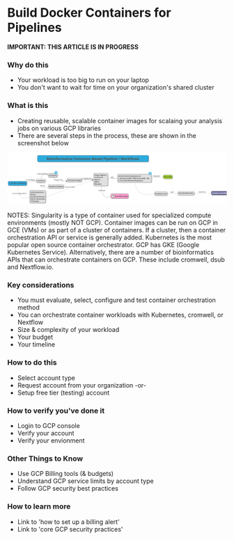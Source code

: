 # Build Docker Containers for Pipelines

**IMPORTANT: THIS ARTICLE IS IN PROGRESS**

### Why do this
 - Your workload is too big to run on your laptop
 - You don't want to wait for time on your organization's shared cluster

### What is this
 - Creating reusable, scalable container images for scalaing your analysis jobs on various GCP libraries
 - There are several steps in the process, these are shown in the screenshot below

[![tool-to-docker](/images/tool-to-docker.png)]()

NOTES: Singularity is a type of container used for specialized compute environments (mostly NOT GCP). Container images can be run on GCP in GCE (VMs)
or as part of a cluster of containers.  If a cluster, then a container orchestration API or service is generally added.  Kubernetes is the most popular open source container orchestrator.  GCP has GKE (Google Kubernetes Service).  Alternatively, there are a number of bioinformatics APIs that can orchestrate containers on GCP.  These include cromwell, dsub and Nextflow.io.

### Key considerations
 - You must evaluate, select, configure and test container orchestration method
 - You can orchestrate container workloads with Kubernetes, cromwell, or Nextflow
 - Size & complexity of your workload 
 - Your budget
 - Your timeline

### How to do this
 - Select account type
 - Request account from your organization -or-
 - Setup free tier (testing) account

### How to verify you've done it
 - Login to GCP console
 - Verify your account
 - Verify your envionment

### Other Things to Know
 - Use GCP Billing tools (& budgets)
 - Understand GCP service limits by account type
 - Follow GCP security best practices

### How to learn more
 - Link to 'how to set up a billing alert'
 - Link to 'core GCP security practices'